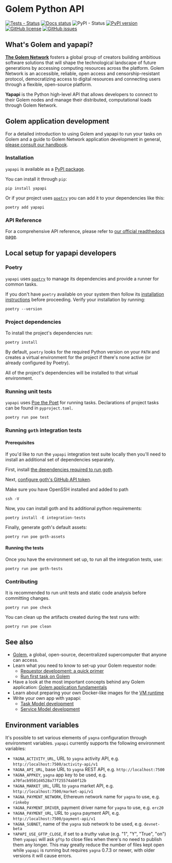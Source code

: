 # Golem Python API

[![Tests - Status](https://img.shields.io/github/workflow/status/golemfactory/yapapi/Continuous%20integration/master?label=tests)](https://github.com/golemfactory/yapapi/actions?query=workflow%3A%22Continuous+integration%22+branch%3Amaster)
[![Docs status](https://readthedocs.org/projects/yapapi/badge/?version=latest)](https://yapapi.readthedocs.io/en/latest/)
![PyPI - Status](https://img.shields.io/pypi/status/yapapi)
[![PyPI version](https://badge.fury.io/py/yapapi.svg)](https://badge.fury.io/py/yapapi)
[![GitHub license](https://img.shields.io/github/license/golemfactory/yapapi)](https://github.com/golemfactory/yapapi/blob/master/LICENSE)
[![GitHub issues](https://img.shields.io/github/issues/golemfactory/yapapi)](https://github.com/golemfactory/yapapi/issues)

## What's Golem and yapapi?

**[The Golem Network](https://golem.network)** fosters a global group of creators building ambitious software solutions that will shape the technological landscape of future generations by accessing computing resources across the platform. Golem Network is an accessible, reliable, open access and censorship-resistant protocol, democratizing access to digital resources and connecting users through a flexible, open-source platform.


**Yapapi** is the Python high-level API that allows developers to connect to their Golem nodes and manage their distributed, computational loads through Golem Network.

## Golem application development

For a detailed introduction to using Golem and yapapi to run your tasks on Golem and a guide to Golem Network application development in general, [please consult our handbook](https://handbook.golem.network/requestor-tutorials/flash-tutorial-of-requestor-development).


### Installation

`yapapi` is available as a [PyPI package](https://pypi.org/project/yapapi/).

You can install it through `pip`:
```
pip install yapapi
```

Or if your project uses [`poetry`](https://python-poetry.org/) you can add it to your dependencies like this:
```
poetry add yapapi
```

### API Reference

For a comprehensive API reference, please refer to [our official readthedocs page](https://yapapi.readthedocs.io/).

## Local setup for yapapi developers

### Poetry
`yapapi` uses [`poetry`](https://python-poetry.org/) to manage its dependencies and provide a runner for common tasks.

If you don't have `poetry` available on your system then follow its [installation instructions](https://python-poetry.org/docs/#installation) before proceeding.
Verify your installation by running:
```
poetry --version
```

### Project dependencies
To install the project's dependencies run:
```
poetry install
```
By default, `poetry` looks for the required Python version on your `PATH` and creates a virtual environment for the project if there's none active (or already configured by Poetry).

All of the project's dependencies will be installed to that virtual environment.

### Running unit tests

`yapapi` uses [Poe the Poet](https://github.com/nat-n/poethepoet) for running tasks.
Declarations of project tasks can be found in `pyproject.toml`.

```
poetry run poe test
```

### Running `goth` integration tests

#### Prerequisites

If you'd like to run the `yapapi` integration test suite locally then you'll need to install an additional set of dependencies separately.

First, install [the dependencies required to run goth](https://github.com/golemfactory/goth#requirements).

Next, [configure goth's GitHub API token](https://github.com/golemfactory/goth#getting-a-github-api-token).

Make sure you have OpenSSH installed and added to path

```
ssh -V
```

Now, you can install goth and its additional python requirements:

```
poetry install -E integration-tests
```

Finally, generate goth's default assets:

```
poetry run poe goth-assets
```

#### Running the tests

Once you have the environment set up, to run all the integration tests, use:

```
poetry run poe goth-tests
```

### Contributing

It is recommended to run unit tests and static code analysis before committing changes.

```
poetry run poe check
```

You can clean up the artifacts created during the test runs with:

```
poetry run poe clean
```

## See also

* [Golem](https://golem.network), a global, open-source, decentralized supercomputer that anyone can access.
* Learn what you need to know to set-up your Golem requestor node:
    * [Requestor development: a quick primer](https://handbook.golem.network/requestor-tutorials/flash-tutorial-of-requestor-development)
    * [Run first task on Golem](https://handbook.golem.network/requestor-tutorials/flash-tutorial-of-requestor-development/run-first-task-on-golem)
* Have a look at the most important concepts behind any Golem application: [Golem application fundamentals](https://handbook.golem.network/requestor-tutorials/golem-application-fundamentals)
* Learn about preparing your own Docker-like images for the [VM runtime](https://handbook.golem.network/requestor-tutorials/vm-runtime)
* Write your own app with yapapi:
    * [Task Model development](https://handbook.golem.network/requestor-tutorials/task-processing-development)
    * [Service Model development](https://handbook.golem.network/requestor-tutorials/service-development)

## Environment variables

It's possible to set various elements of `yagna` configuration through environment variables.
`yapapi` currently supports the following environment variables:
- `YAGNA_ACTIVITY_URL`, URL to `yagna` activity API, e.g. `http://localhost:7500/activity-api/v1`
- `YAGNA_API_URL`, base URL to `yagna` REST API, e.g. `http://localhost:7500`
- `YAGNA_APPKEY`, `yagna` app key to be used, e.g. `a70facb9501d4528a77f25574ab0f12b`
- `YAGNA_MARKET_URL`, URL to `yagna` market API, e.g. `http://localhost:7500/market-api/v1`
- `YAGNA_PAYMENT_NETWORK`, Ethereum network name for `yagna` to use, e.g. `rinkeby`
- `YAGNA_PAYMENT_DRIVER`, payment driver name for `yagna` to use, e.g. `erc20`
- `YAGNA_PAYMENT_URL`, URL to `yagna` payment API, e.g. `http://localhost:7500/payment-api/v1`
- `YAGNA_SUBNET`, name of the `yagna` sub network to be used, e.g. `devnet-beta`
- `YAPAPI_USE_GFTP_CLOSE`, if set to a _truthy_ value (e.g. "1", "Y", "True", "on") then `yapapi`
  will ask `gftp` to close files when there's no need to publish them any longer. This may greatly
  reduce the number of files kept open while `yapapi` is running but requires `yagna`
  0.7.3 or newer, with older versions it will cause errors.
